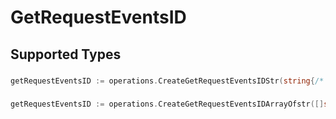 # GetRequestEventsID


## Supported Types

### 

```go
getRequestEventsID := operations.CreateGetRequestEventsIDStr(string{/* values here */})
```

### 

```go
getRequestEventsID := operations.CreateGetRequestEventsIDArrayOfstr([]string{/* values here */})
```

